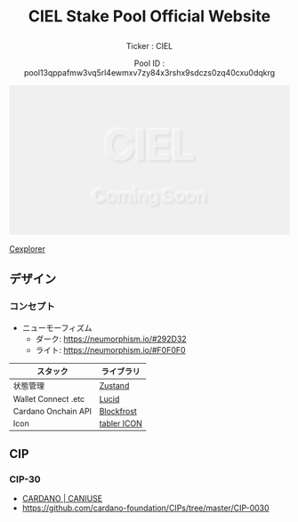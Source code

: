 # <p align="center">CIEL Stake Pool Official Website</p>

<p align="center">Ticker : CIEL</p>
<p align="center">Pool ID : pool13qppafmw3vq5rl4ewmxv7zy84x3rshx9sdczs0zq40cxu0dqkrg</p>

<!-- <div align="center">
    <a href='https://github.com/449sabu/ciel-website/actions'>
    <img src="https://img.shields.io/github/actions/workflow/status/449sabu/poolmanager-docs/deploy-docusaurus.yml?label=Deploy&style=for-the-badge&branch=main">
  </a>
  <a href='https://github.com/449sabu/poolmanager-docs/issues'>
    <img src="https://img.shields.io/github/issues/449sabu/poolmanager-docs?label=Issues&style=for-the-badge">
  </a>
  <a href='https://github.com/449sabu/poolmanager-spb/stargazers'>
    <img src="https://img.shields.io/github/stars/449sabu/poolmanager-spb?label=Stars&style=for-the-badge">
  </a>
    <a href='https://github.com/449sabu/poolmanager-docs/commit/main'>
    <img src="https://img.shields.io/github/last-commit/449sabu/poolmanager-docs?style=for-the-badge">
  </a>
</div> -->

<img src="https://raw.githubusercontent.com/449sabu/ciel-website/main/public/img/ciel-home-image.png" alt="image" title="image">

<!-- Ticker : CIEL  
Pool ID : pool13qppafmw3vq5rl4ewmxv7zy84x3rshx9sdczs0zq40cxu0dqkrg -->

[Cexplorer](https://cexplorer.io/pool/pool13qppafmw3vq5rl4ewmxv7zy84x3rshx9sdczs0zq40cxu0dqkrg)

## デザイン

### コンセプト

- ニューモーフィズム
  - ダーク: https://neumorphism.io/#292D32
  - ライト: https://neumorphism.io/#F0F0F0

| スタック | ライブラリ | 
| ---- | ---- |
| 状態管理 | [Zustand](https://github.com/pmndrs/zustand) |
| Wallet Connect .etc | [Lucid](https://lucid.spacebudz.io/) |
| Cardano Onchain API | [Blockfrost](https://blockfrost.io/#introduction) |
| Icon | [tabler ICON](https://tabler-icons-react.vercel.app/) |


## CIP
### CIP-30
 - [CARDANO | CANIUSE](https://www.cardano-caniuse.io/)  
 - https://github.com/cardano-foundation/CIPs/tree/master/CIP-0030
